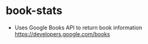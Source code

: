 # book-stats
* Uses Google Books API to return book information
https://developers.google.com/books

